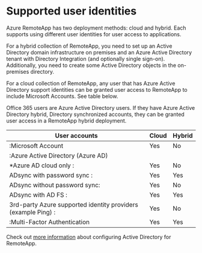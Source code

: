 
<properties 
    pageTitle="Supported user identities"
    description="" 
    services="remoteapp" 
    solutions="" documentationCenter="" 
    authors="ericorman" 
    manager="mbaldwin" />

<tags 
    ms.service="remoteapp" 
    ms.workload="compute" 
    ms.tgt_pltfrm="na" 
    ms.devlang="na" 
    ms.topic="article" 
    ms.date="02/20/2015" 
    ms.author="mbaldwin" />



# Supported user identities

Azure RemoteApp has two deployment methods: cloud and hybrid. Each supports using different user identities for user access to applications.  

For a hybrid collection of RemoteApp, you need to set up an Active Directory domain infrastructure on premises and an Azure Active Directory tenant with Directory Integration (and optionally single sign-on). Additionally, you need to create some Active Directory objects in the on-premises directory.  

For a cloud collection of RemoteApp, any user that has Azure Active Directory support identities can be granted user access to RemoteApp to include Microsoft Accounts.  See table below. 

Office 365 users are Azure Active Directory users. If they have Azure Active Directory hybrid, Directory synchronized accounts, they can be granted user access in a RemoteApp hybrid deployment.   

|User accounts |Cloud	|Hybrid|
|--------------|--------|------|
|:Microsoft Account| 	Yes|	No|
|:Azure Active Directory (Azure AD)|	| |	
|*Azure AD cloud only 	:|Yes	|No	|
|ADsync with password sync	:|Yes	|Yes	|
|ADsync without password sync:|	Yes	|No	|
|ADsync with AD FS	:|Yes	|Yes	|
|3rd-party Azure supported identity providers  (example Ping)	:|Yes	|No|	
|:Multi-Factor Authentication	|Yes	|Yes	|

Check out [more information](..\remoteapp-ad) about configuring Active Directory for RemoteApp.